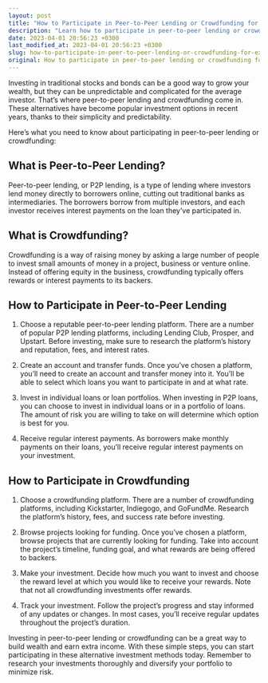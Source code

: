 ```yaml
---
layout: post
title: "How to Participate in Peer-to-Peer Lending or Crowdfunding for Extra Income?"
description: "Learn how to participate in peer-to-peer lending or crowdfunding as an investment option for extra income. This article covers the basics of getting started with these alternative investment methods."
date: 2023-04-01 20:56:23 +0300
last_modified_at: 2023-04-01 20:56:23 +0300
slug: how-to-participate-in-peer-to-peer-lending-or-crowdfunding-for-extra-income
original: How to participate in peer-to-peer lending or crowdfunding for extra income?
---
```

Investing in traditional stocks and bonds can be a good way to grow your wealth, but they can be unpredictable and complicated for the average investor. That’s where peer-to-peer lending and crowdfunding come in. These alternatives have become popular investment options in recent years, thanks to their simplicity and predictability.

Here’s what you need to know about participating in peer-to-peer lending or crowdfunding:

## What is Peer-to-Peer Lending?

Peer-to-peer lending, or P2P lending, is a type of lending where investors lend money directly to borrowers online, cutting out traditional banks as intermediaries. The borrowers borrow from multiple investors, and each investor receives interest payments on the loan they’ve participated in.

## What is Crowdfunding?

Crowdfunding is a way of raising money by asking a large number of people to invest small amounts of money in a project, business or venture online. Instead of offering equity in the business, crowdfunding typically offers rewards or interest payments to its backers.

## How to Participate in Peer-to-Peer Lending

1. Choose a reputable peer-to-peer lending platform. There are a number of popular P2P lending platforms, including Lending Club, Prosper, and Upstart. Before investing, make sure to research the platform’s history and reputation, fees, and interest rates.

2. Create an account and transfer funds. Once you’ve chosen a platform, you’ll need to create an account and transfer money into it. You’ll be able to select which loans you want to participate in and at what rate.

3. Invest in individual loans or loan portfolios. When investing in P2P loans, you can choose to invest in individual loans or in a portfolio of loans. The amount of risk you are willing to take on will determine which option is best for you.

4. Receive regular interest payments. As borrowers make monthly payments on their loans, you’ll receive regular interest payments on your investment.

## How to Participate in Crowdfunding

1. Choose a crowdfunding platform. There are a number of crowdfunding platforms, including Kickstarter, Indiegogo, and GoFundMe. Research the platform’s history, fees, and success rate before investing.

2. Browse projects looking for funding. Once you’ve chosen a platform, browse projects that are currently looking for funding. Take into account the project’s timeline, funding goal, and what rewards are being offered to backers.

3. Make your investment. Decide how much you want to invest and choose the reward level at which you would like to receive your rewards. Note that not all crowdfunding investments offer rewards.

4. Track your investment. Follow the project’s progress and stay informed of any updates or changes. In most cases, you’ll receive regular updates throughout the project’s duration.

Investing in peer-to-peer lending or crowdfunding can be a great way to build wealth and earn extra income. With these simple steps, you can start participating in these alternative investment methods today. Remember to research your investments thoroughly and diversify your portfolio to minimize risk.